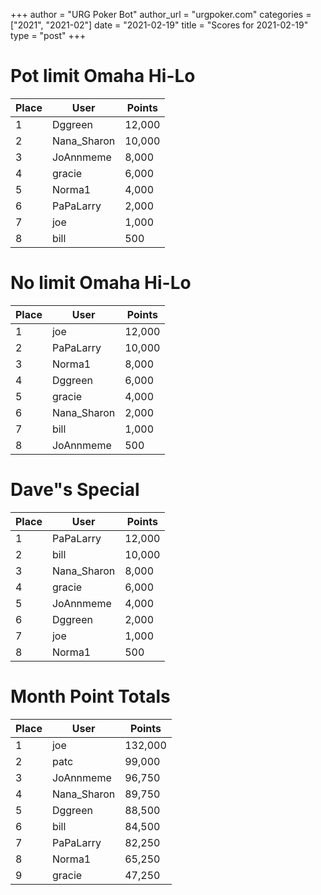 +++
author = "URG Poker Bot"
author_url = "urgpoker.com"
categories = ["2021", "2021-02"]
date = "2021-02-19"
title = "Scores for 2021-02-19"
type = "post"
+++
# Pot limit Omaha Hi-Lo

| Place | User | Points |
|-------|------|--------|
| 1 | Dggreen | 12,000 |
| 2 | Nana_Sharon | 10,000 |
| 3 | JoAnnmeme | 8,000 |
| 4 | gracie | 6,000 |
| 5 | Norma1 | 4,000 |
| 6 | PaPaLarry | 2,000 |
| 7 | joe | 1,000 |
| 8 | bill | 500 |

# No limit Omaha Hi-Lo

| Place | User | Points |
|-------|------|--------|
| 1 | joe | 12,000 |
| 2 | PaPaLarry | 10,000 |
| 3 | Norma1 | 8,000 |
| 4 | Dggreen | 6,000 |
| 5 | gracie | 4,000 |
| 6 | Nana_Sharon | 2,000 |
| 7 | bill | 1,000 |
| 8 | JoAnnmeme | 500 |

# Dave"s Special

| Place | User | Points |
|-------|------|--------|
| 1 | PaPaLarry | 12,000 |
| 2 | bill | 10,000 |
| 3 | Nana_Sharon | 8,000 |
| 4 | gracie | 6,000 |
| 5 | JoAnnmeme | 4,000 |
| 6 | Dggreen | 2,000 |
| 7 | joe | 1,000 |
| 8 | Norma1 | 500 |

# Month Point Totals

| Place | User | Points |
|-------|------|--------|
| 1 | joe | 132,000 |
| 2 | patc | 99,000 |
| 3 | JoAnnmeme | 96,750 |
| 4 | Nana_Sharon | 89,750 |
| 5 | Dggreen | 88,500 |
| 6 | bill | 84,500 |
| 7 | PaPaLarry | 82,250 |
| 8 | Norma1 | 65,250 |
| 9 | gracie | 47,250 |
